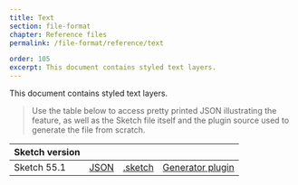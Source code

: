 ```yaml
---
title: Text
section: file-format
chapter: Reference files
permalink: /file-format/reference/text

order: 105
excerpt: This document contains styled text layers.
---
```


This document contains styled text layers.

> Use the table below to access pretty printed JSON illustrating the feature, as well as the Sketch file itself and the plugin source used to generate the file from scratch.

| Sketch version |                                                                                                   |                                                                                                             |                                                                                                                                          |
| -------------- | ------------------------------------------------------------------------------------------------- | ----------------------------------------------------------------------------------------------------------- | ---------------------------------------------------------------------------------------------------------------------------------------- |
| Sketch 55.1    | [JSON](https://github.com/BohemianCoding/SketchAPI/tree/develop/reference-files/55.1/text/output) | [.sketch](https://github.com/BohemianCoding/SketchAPI/tree/develop/reference-files/55.1/text/output.sketch) | [Generator plugin](https://github.com/BohemianCoding/SketchAPI/tree/develop/reference-files/plugin.sketchplugin/Contents/Sketch/text.js) |
